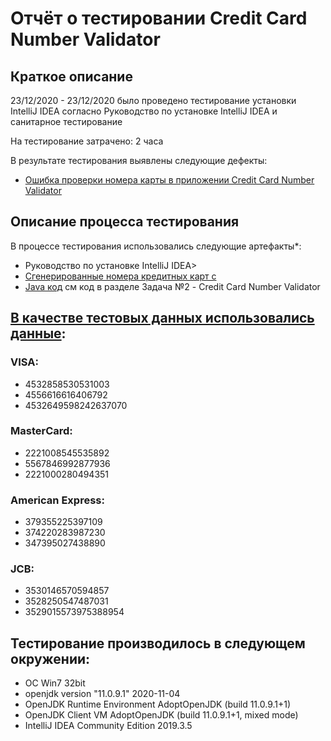# Отчёт о тестировании Credit Card Number Validator
## Краткое описание
23/12/2020 - 23/12/2020 было проведено тестирование установки IntelliJ IDEA согласно Руководство по установке IntelliJ IDEA и санитарное тестирование

На тестирование затрачено: 2 часа

В результате тестирования выявлены следующие дефекты:

* [Ошибка проверки номера карты в приложении Credit Card Number Validator](https://github.com/Chikhareva/Credit-Card-Number-Validator/issues/2)


## Описание процесса тестирования
В процессе тестирования использовались следующие артефакты*:

* Руководство по установке IntelliJ IDEA>
* [Сгенерированные номера кредитных карт с]( https://www.freeformatter.com/credit-card-number-generator-validator.html)
* [Java код](https://github.com/netology-code/javaqa-homeworks/tree/master/intro) см код в разделе Задача №2 - Credit Card Number Validator

## [В качестве тестовых данных использовались данные]( https://www.freeformatter.com/credit-card-number-generator-validator.html):

### VISA:

- 4532858530531003
- 4556616616406792
- 4532649598242637070
### MasterCard:

- 2221008545535892
- 5567846992877936
- 2221000280494351
### American Express:
- 379355225397109
- 374220283987230
- 347395027438890
### JCB:
- 3530146570594857
- 3528250547487031
- 3529015573975388954


## Тестирование производилось в следующем окружении:

* ОС Win7 32bit
* openjdk version "11.0.9.1" 2020-11-04
* OpenJDK Runtime Environment AdoptOpenJDK (build 11.0.9.1+1)
* OpenJDK Client VM AdoptOpenJDK (build 11.0.9.1+1, mixed mode)
* IntelliJ IDEA Community Edition 2019.3.5